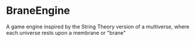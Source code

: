 # BraneEngine
 A game engine inspired by the String Theory version of a multiverse, where each universe rests upon a membrane or "brane"
